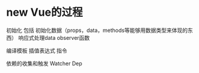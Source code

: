 # new Vue的过程

初始化
  包括 初始化数据（props，data，methods等能够用数据类型来体现的东西）
  响应式处理data observer函数

编译模板
  插值表达式
  指令


依赖的收集和触发
  Watcher Dep